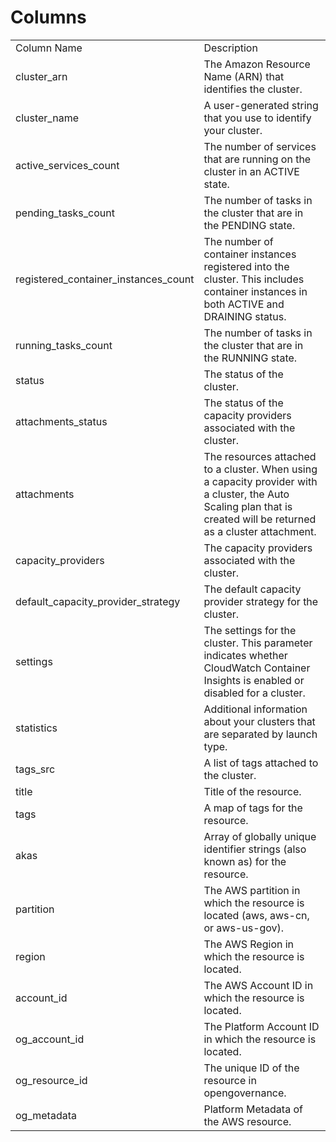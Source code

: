 # Columns  

<table>
	<tr><td>Column Name</td><td>Description</td></tr>
	<tr><td>cluster_arn</td><td>The Amazon Resource Name (ARN) that identifies the cluster.</td></tr>
	<tr><td>cluster_name</td><td>A user-generated string that you use to identify your cluster.</td></tr>
	<tr><td>active_services_count</td><td>The number of services that are running on the cluster in an ACTIVE state.</td></tr>
	<tr><td>pending_tasks_count</td><td>The number of tasks in the cluster that are in the PENDING state.</td></tr>
	<tr><td>registered_container_instances_count</td><td>The number of container instances registered into the cluster. This includes container instances in both ACTIVE and DRAINING status.</td></tr>
	<tr><td>running_tasks_count</td><td>The number of tasks in the cluster that are in the RUNNING state.</td></tr>
	<tr><td>status</td><td>The status of the cluster.</td></tr>
	<tr><td>attachments_status</td><td>The status of the capacity providers associated with the cluster.</td></tr>
	<tr><td>attachments</td><td>The resources attached to a cluster. When using a capacity provider with a cluster, the Auto Scaling plan that is created will be returned as a cluster attachment.</td></tr>
	<tr><td>capacity_providers</td><td>The capacity providers associated with the cluster.</td></tr>
	<tr><td>default_capacity_provider_strategy</td><td>The default capacity provider strategy for the cluster.</td></tr>
	<tr><td>settings</td><td>The settings for the cluster. This parameter indicates whether CloudWatch Container Insights is enabled or disabled for a cluster.</td></tr>
	<tr><td>statistics</td><td>Additional information about your clusters that are separated by launch type.</td></tr>
	<tr><td>tags_src</td><td>A list of tags attached to the cluster.</td></tr>
	<tr><td>title</td><td>Title of the resource.</td></tr>
	<tr><td>tags</td><td>A map of tags for the resource.</td></tr>
	<tr><td>akas</td><td>Array of globally unique identifier strings (also known as) for the resource.</td></tr>
	<tr><td>partition</td><td>The AWS partition in which the resource is located (aws, aws-cn, or aws-us-gov).</td></tr>
	<tr><td>region</td><td>The AWS Region in which the resource is located.</td></tr>
	<tr><td>account_id</td><td>The AWS Account ID in which the resource is located.</td></tr>
	<tr><td>og_account_id</td><td>The Platform Account ID in which the resource is located.</td></tr>
	<tr><td>og_resource_id</td><td>The unique ID of the resource in opengovernance.</td></tr>
	<tr><td>og_metadata</td><td>Platform Metadata of the AWS resource.</td></tr>
</table>